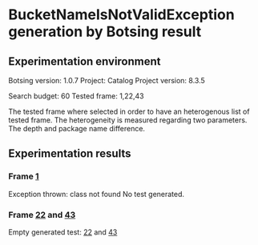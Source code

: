 # BucketNameIsNotValidException generation by Botsing result

## Experimentation environment

Botsing version: 1.0.7
Project: Catalog
Project version: 8.3.5


Search budget: 60
Tested frame: 1,22,43

The tested frame where selected in order to have an heterogenous list of tested frame.
The heterogeneity is measured regarding two parameters. The depth and package name difference.

## Experimentation results

### Frame [1](frame1/frame1.log)

Exception thrown: class not found
No test generated.

### Frame [22](frame22/frame22.log) and [43](frame43/frame43.log)

Empty generated test: [22](frame22/org/springframework/web/filter) and [43](frame43/org/eclipse/jetty/util/thread)